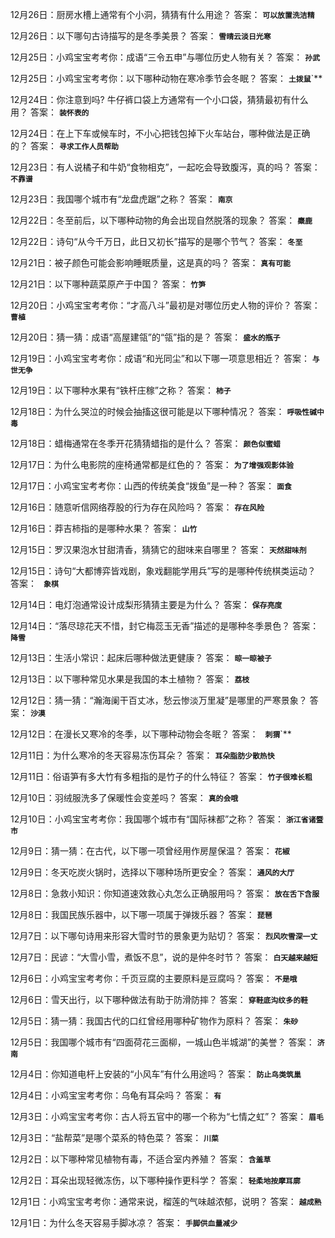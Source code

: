 12月26日：厨房水槽上通常有个小洞，猜猜有什么用途？ 答案： **`可以放置洗洁精`**

12月26日：以下哪句古诗描写的是冬季美景？ 答案： **`雪晴云淡日光寒`**

12月25日：小鸡宝宝考考你：成语“三令五申”与哪位历史人物有关？ 答案： **`孙武`**

12月25日：小鸡宝宝考考你：以下哪种动物在寒冷季节会冬眠？ 答案： **`土拨鼠`**`**

12月24日：你注意到吗? 牛仔裤口袋上方通常有一个小口袋，猜猜最初有什么用？ 答案： **`装怀表的`**

12月24日：在上下车或候车时，不小心把钱包掉下火车站台，哪种做法是正确的？ 答案： **`寻求工作人员帮助`**

12月23日：有人说橘子和牛奶“食物相克”，一起吃会导致腹泻，真的吗？ 答案： **`不靠谱`**

12月23日：我国哪个城市有“龙盘虎踞”之称？ 答案： **`南京`**

12月22日：冬至前后，以下哪种动物的角会出现自然脱落的现象？ 答案： **`麋鹿`**

12月22日：诗句“从今千万日，此日又初长”描写的是哪个节气？ 答案： **`冬至`**

12月21日：被子颜色可能会影响睡眠质量，这是真的吗？ 答案： **`真有可能`**

12月21日：以下哪种蔬菜原产于中国？ 答案： **`竹笋`**

12月20日：小鸡宝宝考考你：“才高八斗”最初是对哪位历史人物的评价？ 答案： **`曹植`**

12月20日：猜一猜：成语“高屋建瓴”的“瓴”指的是？ 答案： **`盛水的瓶子`**

12月19日：小鸡宝宝考考你：成语“和光同尘”和以下哪一项意思相近？ 答案： **`与世无争`**

12月19日：以下哪种水果有“铁杆庄稼”之称？ 答案： **`柿子`**

12月18日：为什么哭泣的时候会抽搐这很可能是以下哪种情况？ 答案： **`呼吸性碱中毒`**

12月18日：蜡梅通常在冬季开花猜猜蜡指的是什么？ 答案： **`颜色似蜜蜡`**

12月17日：为什么电影院的座椅通常都是红色的？ 答案： **`为了增强观影体验`**

12月17日：小鸡宝宝考考你：山西的传统美食“拨鱼”是一种？ 答案： **`面食`**

12月16日：随意听信网络荐股的行为存在风险吗？ 答案： **`存在风险`**

12月16日：莽吉柿指的是哪种水果？ 答案： **`山竹`**

12月15日：罗汉果泡水甘甜清香，猜猜它的甜味来自哪里？ 答案： **`天然甜味剂`**

12月15日：诗句“大都博弈皆戏剧，象戏翻能学用兵”写的是哪种传统棋类运动？ 答案： **` 象棋`**

12月14日：电灯泡通常设计成梨形猜猜主要是为什么？ 答案： **`保存亮度`**

12月14日：“落尽琼花天不惜，封它梅蕊玉无香”描述的是哪种冬季景色？ 答案： **`降雪`**

12月13日：生活小常识：起床后哪种做法更健康？ 答案： **`晾一晾被子`**

12月13日：以下哪种常见水果是我国的本土植物？ 答案： **`荔枝`**

12月12日：猜一猜：“瀚海阑干百丈冰，愁云惨淡万里凝”是哪里的严寒景象？ 答案： **`沙漠`**

12月12日：在漫长又寒冷的冬季，以下哪种动物会冬眠？ 答案： **` 刺猬`**`**

12月11日：为什么寒冷的冬天容易冻伤耳朵？ 答案： **`耳朵脂肪少散热快`**

12月11日：俗语笋有多大竹有多粗指的是竹子的什么特征？ 答案： **`竹子很难长粗`**

12月10日：羽绒服洗多了保暖性会变差吗？ 答案： **`真的会哦`**

12月10日：小鸡宝宝考考你：我国哪个城市有“国际袜都”之称？ 答案： **`浙江省诸暨市`**

12月9日：猜一猜：在古代，以下哪一项曾经用作房屋保温？ 答案： **`花椒`**

12月9日：冬天吃炭火锅时，选择以下哪种场所更安全？ 答案： **`通风的大厅`**

12月8日：急救小知识：你知道速效救心丸怎么正确服用吗？ 答案： **`放在舌下含服`**

12月8日：我国民族乐器中，以下哪一项属于弹拨乐器？ 答案： **`琵琶`**

12月7日：以下哪句诗用来形容大雪时节的景象更为贴切？ 答案： **`烈风吹雪深一丈`**

12月7日：民谚：“大雪小雪，煮饭不息”，说的是仲冬时节？ 答案： **`白天越来越短`**

12月6日：小鸡宝宝考考你：千页豆腐的主要原料是豆腐吗？ 答案： **`不是哦`**

12月6日：雪天出行，以下哪种做法有助于防滑防摔？ 答案： **`穿鞋底沟纹多的鞋`**

12月5日：猜一猜：我国古代的口红曾经用哪种矿物作为原料？ 答案： **`朱砂`**

12月5日：我国哪个城市有“四面荷花三面柳，一城山色半城湖”的美誉？ 答案： **`济南`**

12月4日：你知道电杆上安装的“小风车”有什么用途吗？ 答案： **`防止鸟类筑巢`**

12月4日：小鸡宝宝考考你：乌龟有耳朵吗？ 答案： **`有`**

12月3日：小鸡宝宝考考你：古人将五官中的哪一个称为“七情之虹”？ 答案： **`眉毛`**

12月3日：“盐帮菜”是哪个菜系的特色菜？ 答案： **`川菜`**

12月2日：以下哪种常见植物有毒，不适合室内养殖？ 答案： **`含羞草`**

12月2日：耳朵出现轻微冻伤，以下哪种操作更科学？ 答案： **`轻柔地按摩耳廓`**

12月1日：小鸡宝宝考考你：通常来说，榴莲的气味越浓郁，说明？ 答案： **`越成熟`**

12月1日：为什么冬天容易手脚冰凉？ 答案： **`手脚供血量减少`**
